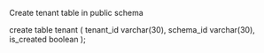 Create tenant table in public schema

create table tenant
(
    tenant_id  varchar(30),
    schema_id  varchar(30),
    is_created boolean
);
